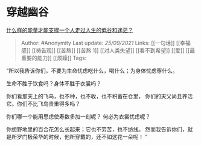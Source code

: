 # 穿越幽谷
[什么样的能量才能支撑一个人走过人生的低谷和迷茫？](https://www.zhihu.com/question/29064178/answer/2138370594)

> Author: #Anonymity 
Last update: *25/09/2021* 
Links: [[一句话]] [[幸福感]] [[祷告观]] [[苦熬]] [[苦熬 1]] [[对人类失望]] [[看不到希望]] [[爱]] [[最重要的能力]] [[烦躁]]
Tags:  


“所以我告诉你们，不要为生命忧虑吃什么，喝什么；为身体忧虑穿什么。

生命不胜于饮食吗？身体不胜于衣裳吗？

你们看那天上的飞鸟，也不种，也不收，也不积蓄在仓里， 你们的天父尚且养活它。你们不比飞鸟贵重得多吗？

你们哪一个能用思虑使寿数多加一刻呢？ 何必为衣裳忧虑呢？

你想野地里的百合花怎么长起来；它也不劳苦，也不纺线。 然而我告诉你们，就是所罗门极荣华的时候，他所穿戴的，还不如这花一朵呢！ ”
